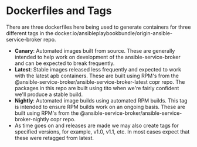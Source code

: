 # Dockerfiles and Tags
There are three dockerfiles here being used to generate containers for three different tags in the docker.io/ansibleplaybookbundle/origin-ansible-service-broker repo.
- **Canary**: Automated images built from source. These are generally intended to help work on development of the ansible-service-broker and can be expected to break frequently.
- **Latest**: Stable images released less frequently and expected to work with the latest apb containers. These are built using RPM's from the @ansible-service-broker/ansible-service-broker-latest copr repo. The packages in this repo are built using tito when we're fairly confident we'll produce a stable build.
- **Nightly**: Automated image builds using automated RPM builds. This tag is intended to ensure RPM builds work on an ongoing basis. These are built using RPM's from the @ansible-service-broker/ansible-service-broker-nightly copr repo.
- As time goes on and releases are made we may also create tags for specified versions, for example, v1.0, v1.1, etc. In most cases expect that these were retagged from latest.
